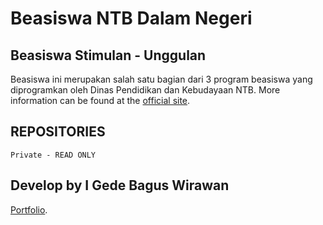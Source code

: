# Beasiswa NTB Dalam Negeri

## Beasiswa Stimulan - Unggulan
Beasiswa ini merupakan salah satu bagian dari 3 program beasiswa yang diprogramkan oleh Dinas Pendidikan dan Kebudayaan NTB.
More information can be found at the [official site](https://bsu.beasiswantbdalamnegeri.org).

## REPOSITORIES

`Private - READ ONLY`

## Develop by I Gede Bagus Wirawan

[Portfolio](https://gusde27.github.io).